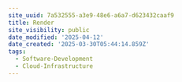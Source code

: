 ```yaml
---
site_uuid: 7a532555-a3e9-48e6-a6a7-d623432caaf9
title: Render
site_visibility: public
date_modified: '2025-04-12'
date_created: '2025-03-30T05:44:14.859Z'
tags:
  - Software-Development
  - Cloud-Infrastructure
---
```





























